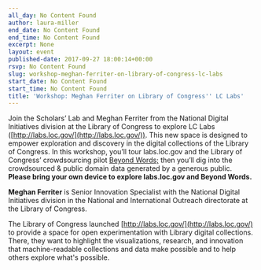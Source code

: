 ```yaml
---
all_day: No Content Found
author: laura-miller
end_date: No Content Found
end_time: No Content Found
excerpt: None
layout: event
published-date: 2017-09-27 18:00:14+00:00
rsvp: No Content Found
slug: workshop-meghan-ferriter-on-library-of-congress-lc-labs
start_date: No Content Found
start_time: No Content Found
title: 'Workshop: Meghan Ferriter on Library of Congress'' LC Labs'
---
```


Join the Scholars’ Lab and Meghan Ferriter from the National Digital Initiatives division at the Library of Congress to explore LC Labs ([http://labs.loc.gov/](http://labs.loc.gov/)). This new space is designed to empower exploration and discovery in the digital collections of the Library of Congress. In this workshop, you’ll tour labs.loc.gov and the Library of Congress’ crowdsourcing pilot [Beyond Words;](http://beyondwords.labs.loc.gov/#/) then you’ll dig into the crowdsourced & public domain data generated by a generous public. **Please bring your own device to explore labs.loc.gov and Beyond Words.**

**Meghan Ferriter** is Senior Innovation Specialist with the National Digital Initiatives division in the National and International Outreach directorate at the Library of Congress.

The Library of Congress launched [http://labs.loc.gov/](http://labs.loc.gov/) to provide a space for open experimentation with Library digital collections. There, they want to highlight the visualizations, research, and innovation that machine-readable collections and data make possible and to help others explore what's possible.
